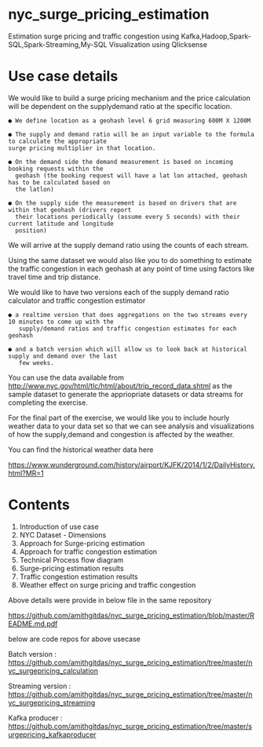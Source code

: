 # nyc_surge_pricing_estimation
Estimation surge pricing and traffic congestion using Kafka,Hadoop,Spark-SQL,Spark-Streaming,My-SQL
    Visualization using Qlicksense

# Use case details

We would like to build a surge pricing mechanism and the price calculation will be dependent on the
supplydemand ratio at the specific location.

    ● We define location as a geohash level 6 grid measuring 600M X 1200M
 
    ● The supply and demand ratio will be an input variable to the formula to calculate the appropriate
    surge pricing multiplier in that location.
    
    ● On the demand side the demand measurement is based on incoming booking requests within the
      geohash (the booking request will have a lat lon attached, geohash has to be calculated based on
      the latlon)

    ● On the supply side the measurement is based on drivers that are within that geohash (drivers report
      their locations periodically (assume every 5 seconds) with their current latitude and longitude
      position)

We will arrive at the supply demand ratio using the counts of each stream.

Using the same dataset we would also like you to do something to estimate the traffic congestion in each
geohash at any point of time using factors like travel time and trip distance.

We would like to have two versions each of the supply demand ratio calculator and traffic congestion
estimator

    ● a realtime version that does aggregations on the two streams every 10 minutes to come up with the
       supply/demand ratios and traffic congestion estimates for each geohash

    ● and a batch version which will allow us to look back at historical supply and demand over the last
       few weeks.

You can use the data available from http://www.nyc.gov/html/tlc/html/about/trip_record_data.shtml as the
sample dataset to generate the appriopriate datasets or data streams for completing the exercise.

For the final part of the exercise, we would like you to include hourly weather data to your data set so that
we can see analysis and visualizations of how the supply,demand and congestion is affected by the
weather.

You can find the historical weather data here

https://www.wunderground.com/history/airport/KJFK/2014/1/2/DailyHistory.html?MR=1


# Contents
 1. Introduction of use case
 2. NYC Dataset - Dimensions
 3. Approach for Surge-pricing estimation
 4. Approach for traffic congestion estimation
 5. Technical Process flow diagram
 6. Surge-pricing estimation results
 7. Traffic congestion estimation results
 8. Weather effect on surge pricing and traffic congestion

Above details were provide in below file in the same repository

https://github.com/amithgitdas/nyc_surge_pricing_estimation/blob/master/README.md.pdf

below are code repos for above usecase

Batch version : https://github.com/amithgitdas/nyc_surge_pricing_estimation/tree/master/nyc_surgepricing_calculation

Streaming version : https://github.com/amithgitdas/nyc_surge_pricing_estimation/tree/master/nyc_surgepricing_streaming

Kafka producer : https://github.com/amithgitdas/nyc_surge_pricing_estimation/tree/master/surgepricing_kafkaproducer




